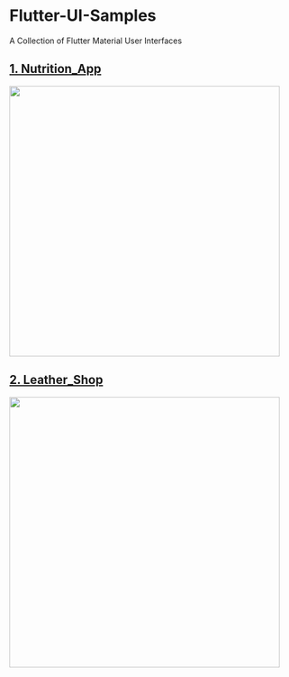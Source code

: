 # Flutter-UI-Samples
A Collection of Flutter Material User Interfaces

## [1. Nutrition_App](https://github.com/Safnaj/Flutter-UI-Samples/blob/master/Nutrition_App)
<div>
<img src="https://github.com/Safnaj/Flutter-UI-Samples/blob/master/Nutrition_App/assets/Nutrition_UI.jpg" width="480" height="480"/>
</div>

## [2. Leather_Shop](https://github.com/Safnaj/Flutter-UI-Samples/blob/master/Leather_Shop)
<div>
<img src="https://github.com/Safnaj/Flutter-UI-Samples/blob/master/Nutrition_App/assets/" width="480" height="480"/>
</div>
